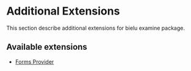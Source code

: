 # Additional Extensions
This section describe additional extensions for bielu examine package.
## Available extensions
- [Forms Provider](Forms-Provider.md)